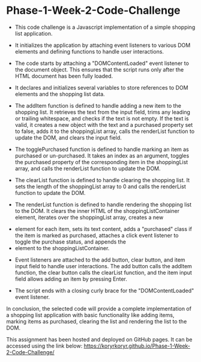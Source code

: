# Phase-1-Week-2-Code-Challenge

- This code challenge is a Javascript implementation of a simple shopping list application.

- It initializes the application by attaching event listeners to various DOM elements and defining functions to handle user interactions.

- The code starts by attaching a "DOMContentLoaded" event listener to the document object. This ensures that the script runs only after the HTML document has been fully loaded.

- It declares and initializes several variables to store references to DOM elements and the shopping list data.

- The addItem function is defined to handle adding a new item to the shopping list. It retrieves the text from the input field, trims any leading or trailing whitespace, and checks if the text is not empty. If the text is valid, it creates a new object with the text and a purchased property set to false, adds it to the shoppingList array, calls the renderList function to update the DOM, and clears the input field.

- The togglePurchased function is defined to handle marking an item as purchased or un-purchased. It takes an index as an argument, toggles the purchased property of the corresponding item in the shoppingList array, and calls the renderList function to update the DOM.

- The clearList function is defined to handle clearing the shopping list. It sets the length of the shoppingList array to 0 and calls the renderList function to update the DOM.

- The renderList function is defined to handle rendering the shopping list to the DOM. It clears the inner HTML of the shoppingListContainer element, iterates over the shoppingList array, creates a new <li> element for each item, sets its text content, adds a "purchased" class if the item is marked as purchased, attaches a click event listener to toggle the purchase status, and appends the <li> element to the shoppingListContainer.

- Event listeners are attached to the add button, clear button, and item input field to handle user interactions. The add button calls the addItem function, the clear button calls the clearList function, and the item input field allows adding an item by pressing Enter.

- The script ends with a closing curly brace for the "DOMContentLoaded" event listener.

In conclusion, the selected code will provide a complete implementation of a shopping list application with basic functionality like adding items, marking items as purchased, clearing the list and rendering the list to the DOM.

This assignment has been hosted and deployed on GitHub pages. It can be accessed using the link below:
https://koryrkoryr.github.io/Phase-1-Week-2-Code-Challenge/
